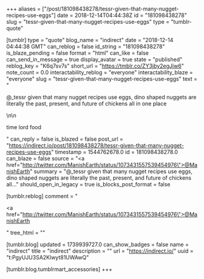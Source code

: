 +++
aliases = ["/post/181098438278/tessr-given-that-many-nugget-recipes-use-eggs"]
date = 2018-12-14T04:44:38Z
id = "181098438278"
slug = "tessr-given-that-many-nugget-recipes-use-eggs"
type = "tumblr-quote"

[tumblr]
type = "quote"
blog_name = "indirect"
date = "2018-12-14 04:44:38 GMT"
can_reblog = false
id_string = "181098438278"
is_blaze_pending = false
format = "html"
can_like = false
can_send_in_message = true
display_avatar = true
state = "published"
reblog_key = "K6q7sv7s"
short_url = "https://tmblr.co/ZY3jby2egJjw6"
note_count = 0.0
interactability_reblog = "everyone"
interactability_blaze = "everyone"
slug = "tessr-given-that-many-nugget-recipes-use-eggs"
text = "<p>@_tessr given that many nugget recipes use eggs, dino shaped nuggets are literally the past, present, and future of chickens all in one place</p>\n\n<p>time lord food</p>"
can_reply = false
is_blazed = false
post_url = "https://indirect.io/post/181098438278/tessr-given-that-many-nugget-recipes-use-eggs"
timestamp = 1544762678.0
id = 181098438278.0
can_blaze = false
source = "<a href=\"http://twitter.com/ManishEarth/status/1073431557539454976\">@ManishEarth</a>"
summary = "@_tessr given that many nugget recipes use eggs, dino shaped nuggets are literally the past, present, and future of chickens all..."
should_open_in_legacy = true
is_blocks_post_format = false

[tumblr.reblog]
comment = "<p><a href=\"http://twitter.com/ManishEarth/status/1073431557539454976\">@ManishEarth</a></p>"
tree_html = ""

[tumblr.blog]
updated = 1739939727.0
can_show_badges = false
name = "indirect"
title = "indirect"
description = ""
url = "https://indirect.io/"
uuid = "t:PgyUJU3SA2Klwyt81UWAwQ"

[tumblr.blog.tumblrmart_accessories]
+++
